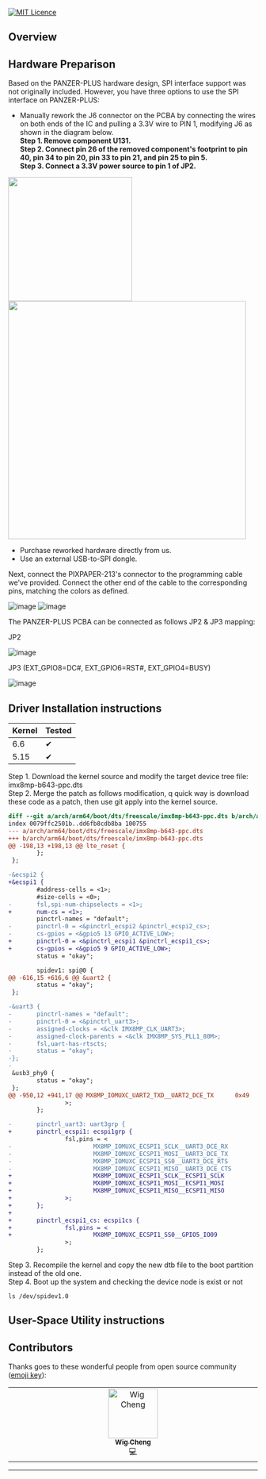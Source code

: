 [![MIT Licence](https://badges.frapsoft.com/os/mit/mit.svg?v=103)](https://github.com/diogocavilha/fancy-git/blob/master/LICENSE)

## Overview

## Hardware Preparison

Based on the PANZER-PLUS hardware design, SPI interface support was not originally included. However, you have three options to use the SPI interface on PANZER-PLUS: <br>

- Manually rework the J6 connector on the PCBA by connecting the wires on both ends of the IC and pulling a 3.3V wire to PIN 1, modifying J6 as shown in the diagram below. <br>
**Step 1. Remove component U131.** <br>
**Step 2. Connect pin 26 of the removed component's footprint to pin 40, pin 34 to pin 20, pin 33 to pin 21, and pin 25 to pin 5.** <br>
**Step 3. Connect a 3.3V power source to pin 1 of JP2.** <br>
<img src="https://github.com/user-attachments/assets/d078649b-6386-4ebc-ab80-e8636ebd399e" width="250">
<img src="https://github.com/user-attachments/assets/a295b2cd-11bd-4b92-9a99-4f7116dfa3cf" width="480">

- Purchase reworked hardware directly from us.
- Use an external USB-to-SPI dongle.

Next, connect the PIXPAPER-213's connector to the programming cable we've provided. Connect the other end of the cable to the corresponding pins, matching the colors as defined.

![image](https://github.com/user-attachments/assets/af657fcd-c5c5-4a54-b7a7-40c95f902b9c)
![image](https://github.com/user-attachments/assets/6ae059a1-9711-4d93-b800-46bffb24d128)

The PANZER-PLUS PCBA can be connected as follows JP2 & JP3 mapping:

JP2

![image](https://github.com/user-attachments/assets/c8c17f15-2931-46ce-b59c-35a7c2ab32fb)


JP3 (EXT_GPIO8=DC#, EXT_GPIO6=RST#, EXT_GPIO4=BUSY)

![image](https://github.com/user-attachments/assets/85ae632d-a87e-4bb6-906d-dba9d6b1c32b)


## Driver Installation instructions

|Kernel|Tested|
|---|---|
| 6.6 |&#10004;|
| 5.15 |&#10004;|

Step 1. Download the kernel source and modify the target device tree file: imx8mp-b643-ppc.dts <br>
Step 2. Merge the patch as follows modification, q quick way is download these code as a patch, then use git apply into the kernel source.<br>

```diff
diff --git a/arch/arm64/boot/dts/freescale/imx8mp-b643-ppc.dts b/arch/arm64/boot/dts/freescale/imx8mp-b643-ppc.dts
index 0079ffc2501b..dd6fb8cdb8ba 100755
--- a/arch/arm64/boot/dts/freescale/imx8mp-b643-ppc.dts
+++ b/arch/arm64/boot/dts/freescale/imx8mp-b643-ppc.dts
@@ -198,13 +198,13 @@ lte_reset {
        };
 };

-&ecspi2 {
+&ecspi1 {
        #address-cells = <1>;
        #size-cells = <0>;
-       fsl,spi-num-chipselects = <1>;
+       num-cs = <1>;
        pinctrl-names = "default";
-       pinctrl-0 = <&pinctrl_ecspi2 &pinctrl_ecspi2_cs>;
-       cs-gpios = <&gpio5 13 GPIO_ACTIVE_LOW>;
+       pinctrl-0 = <&pinctrl_ecspi1 &pinctrl_ecspi1_cs>;
+       cs-gpios = <&gpio5 9 GPIO_ACTIVE_LOW>;
        status = "okay";

        spidev1: spi@0 {
@@ -616,15 +616,6 @@ &uart2 {
        status = "okay";
 };

-&uart3 {
-       pinctrl-names = "default";
-       pinctrl-0 = <&pinctrl_uart3>;
-       assigned-clocks = <&clk IMX8MP_CLK_UART3>;
-       assigned-clock-parents = <&clk IMX8MP_SYS_PLL1_80M>;
-       fsl,uart-has-rtscts;
-       status = "okay";
-};
-
 &usb3_phy0 {
        status = "okay";
 };
@@ -950,12 +941,17 @@ MX8MP_IOMUXC_UART2_TXD__UART2_DCE_TX      0x49
                >;
        };

-       pinctrl_uart3: uart3grp {
+       pinctrl_ecspi1: ecspi1grp {
                fsl,pins = <
-                       MX8MP_IOMUXC_ECSPI1_SCLK__UART3_DCE_RX          0x140
-                       MX8MP_IOMUXC_ECSPI1_MOSI__UART3_DCE_TX          0x140
-                       MX8MP_IOMUXC_ECSPI1_SS0__UART3_DCE_RTS          0x140
-                       MX8MP_IOMUXC_ECSPI1_MISO__UART3_DCE_CTS         0x140
+                       MX8MP_IOMUXC_ECSPI1_SCLK__ECSPI1_SCLK           0x140
+                       MX8MP_IOMUXC_ECSPI1_MOSI__ECSPI1_MOSI           0x140
+                       MX8MP_IOMUXC_ECSPI1_MISO__ECSPI1_MISO           0x140
+               >;
+       };
+
+       pinctrl_ecspi1_cs: ecspi1cs {
+               fsl,pins = <
+                       MX8MP_IOMUXC_ECSPI1_SS0__GPIO5_IO09                     0x140
                >;
        };
```

Step 3. Recompile the kernel and copy the new dtb file to the boot partition instead of the old one. <br>
Step 4. Boot up the system and checking the device node is exist or not <br>

    ls /dev/spidev1.0
    

## User-Space Utility instructions


## Contributors

Thanks goes to these wonderful people from open source community ([emoji key](https://allcontributors.org/docs/en/emoji-key)):

<!-- ALL-CONTRIBUTORS-LIST:START - Do not remove or modify this section -->
<!-- prettier-ignore-start -->
<!-- markdownlint-disable -->
<table>
  <tbody>
    <tr>
      <td align="center" valign="top" width="14.28%"><a href="https://github.com/wigcheng"><img src="https://avatars.githubusercontent.com/u/7148592?v=4" width="100px;" alt="Wig Cheng"/><br /><sub><b>Wig Cheng</b></sub></a><br />💻</td>
    </tr>
  </tbody>
</table>

<!-- markdownlint-restore -->
<!-- prettier-ignore-end -->

<!-- ALL-CONTRIBUTORS-LIST:END -->

---

